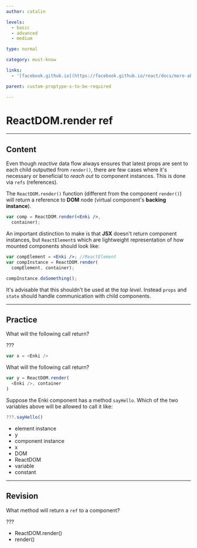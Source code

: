 ```yaml
---
author: catalin

levels:
  - basic
  - advanced
  - medium

type: normal

category: must-know

links:
  - '[facebook.github.io](https://facebook.github.io/react/docs/more-about-refs.html#the-ref-returned-from-reactdom.render){website}'

parent: custom-proptype-s-to-be-required

---
```

# ReactDOM.render ref

---
## Content

Even though *reactive* data flow always ensures that latest props are sent to each child outputted from `render()`, there are few cases where it's necessary or beneficial to *reach out* to component instances. This is done via `refs` (references).

The `ReactDOM.render()` function (different from the component `render()`) will return a reference to **DOM** node (virtual component's **backing instance**).

```jsx
var comp = ReactDOM.render(<Enki />,
  container);
```

An important distinction to make is that **JSX** doesn't return component instances, but `ReactElement`s which are lightweight representation of how mounted components should look like:

```jsx
var compElement = <Enki />; //ReactElement
var compInstance = ReactDOM.render(
  compElement, container);

compInstance.doSomething();
```

It's advisable that this shouldn't be used at the *top level*. Instead `props` and `state` should handle communication with child components.

---
## Practice

What will the following call return?

???

```javascript
var x = <Enki />
```

What will the following call return?

```javascript
var y = ReactDOM.render(
  <Enki />, container
)
```

Suppose the Enki component has a method `sayHello`. Which of the two variables above will be allowed to call it like:

```javascript
???.sayHello()
```

* element instance
* y
* component instance
* x
* DOM
* ReactDOM
* variable
* constant

---
## Revision

What method will return a `ref` to a component?

???

* ReactDOM.render()
* render()
